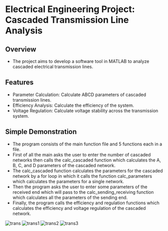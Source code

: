 # Electrical Engineering Project: Cascaded Transmission Line Analysis

## Overview
- The project aims to develop a software tool in MATLAB to analyze cascaded electrical transmission lines. 

## Features
- Parameter Calculation: Calculate ABCD parameters of cascaded transmission lines.
- Efficiency Analysis: Calculate the efficiency of the system.
- Voltage Regulation: Calculate voltage stability across the transmission system.

## Simple Demonstration
- The program consists of the main function file and 5 functions each in a file.
- First of all the main asks the user to enter the number of cascaded networks then calls the calc_cascaded function which calculates the A, B, C, and D parameters of the cascaded network.
- The calc_cascaded function calculates the parameters for the cascaded network by a for loop in which it calls the function calc_parameters which calculates the parameters for a single network.
- Then the program asks the user to enter some parameters of the received end which will pass to the calc_sending_receiving function which calculates all the parameters of the sending end.
- Finally, the program calls the efficiency and regulation functions which calculates the efficiency and voltage regulation of the cascaded network.

![trans](https://github.com/MazenMahmoud-IEEE/Transmission_Lines_Parameters/assets/136096065/bdd9ac85-31b3-4b27-8150-4ef52faa932e)
![trans1](https://github.com/MazenMahmoud-IEEE/Transmission_Lines_Parameters/assets/136096065/5cbe5d85-c0d2-4dff-8382-1a4ecdc06fea)
![trans2](https://github.com/MazenMahmoud-IEEE/Transmission_Lines_Parameters/assets/136096065/ba6755c6-c513-4098-8593-947d6a68c79e)
![trans3](https://github.com/MazenMahmoud-IEEE/Transmission_Lines_Parameters/assets/136096065/6c290738-88db-4c75-aed3-542b6416a963)

